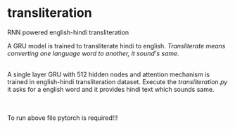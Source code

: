 # transliteration
RNN powered english-hindi transliteration

A GRU model is trained to transliterate hindi to english. <i>Transliterate means converting one language word to another, it sound's same.</i>

<br>
A single layer GRU with 512 hidden nodes and attention mechanism is trained in english-hindi transliteration dataset. Execute the <i>transliteration.py</i> it asks for a english word and it provides hindi text which sounds same.

<br><br>
To run above file pytorch is required!!!
